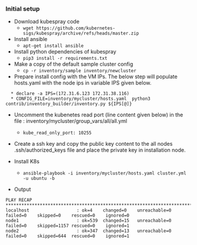 ### Initial setup
* Download kubespray code
  * ```wget https://github.com/kubernetes-sigs/kubespray/archive/refs/heads/master.zip```
* Install ansible
  * ```apt-get install ansible```
* Install python dependencies of kubespray
  * ```pip3 install -r requirements.txt```
* Make a copy of the default sample cluster config
  * ```cp -r inventory/sample inventory/newcluster``` 
* Prepare install config with the VM IPs. The below step will populate hosts.yaml with the node ips in variable IPS given below.
```
  * declare -a IPS=(172.31.6.123 172.31.38.116)
  * CONFIG_FILE=inventory/mycluster/hosts.yaml  python3 contrib/inventory_builder/inventory.py ${IPS[@]}
``` 
* Uncomment the kubenetes read port (line content given below) in the file : inventory/mycluster/group_vars/all/all.yml
  * ```kube_read_only_port: 10255``` 
* Create a ssh key and copy the public key content to the all nodes .ssh/authorized_keys file and place the private key in installation node.
* Install K8s
  * ```ansible-playbook -i inventory/mycluster/hosts.yaml cluster.yml -u ubuntu -b```

* Output
```
PLAY RECAP *********************************************************************************************************************************************************************************************************************
localhost                  : ok=4    changed=0    unreachable=0    failed=0    skipped=0    rescued=0    ignored=0
node1                      : ok=539  changed=15   unreachable=0    failed=0    skipped=1157 rescued=0    ignored=1
node2                      : ok=347  changed=13   unreachable=0    failed=0    skipped=644  rescued=0    ignored=1
```
